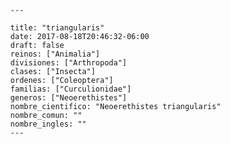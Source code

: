 
      ---

      title: "triangularis"
      date: 2017-08-18T20:46:32-06:00
      draft: false
      reinos: ["Animalia"]
      divisiones: ["Arthropoda"]
      clases: ["Insecta"]
      ordenes: ["Coleoptera"]
      familias: ["Curculionidae"]
      generos: ["Neoerethistes"]
      nombre_cientifico: "Neoerethistes triangularis"
      nombre_comun: ""
      nombre_ingles: ""
      ---

      